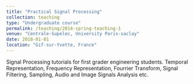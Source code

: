 ```yaml
---
title: "Practical Signal Processing"
collection: teaching
type: "Undergraduate course"
permalink: /teaching/2014-spring-teaching-1
venue: "Centrale-Supelec, University Paris-saclay"
date: 2018-01-01
location: "Gif-sur-Yvette, France"
---
```


Signal Processing tutorials for first grader engineering students. Temporal Representation, Frequency Representation, Fourrier Transform, Signal Filtering, Sampling, Audio and Image Signals Analysis etc.
